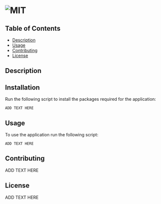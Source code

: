 #  ![MIT](https://img.shields.io/static/v1?label=MIT&message=License&color=green)

## Table of Contents
  
  - [Description](#description)
  - [Usage](#usage)
  - [Contributing](#contributing)
  - [License](#license)
  
## Description
  

  
## Installation
  
Run the following script to install the packages required for the application:
  
```
ADD TEXT HERE
```
  
## Usage
  
To use the application run the following script:
  
```
ADD TEXT HERE
```
  
## Contributing
  
ADD TEXT HERE
  
## License
  
ADD TEXT HERE